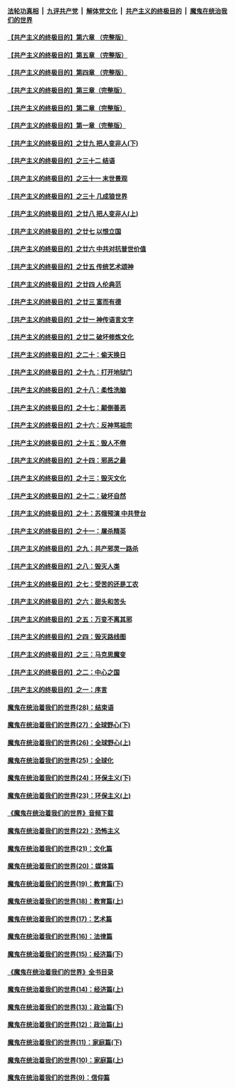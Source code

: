 ####  [法轮功真相](../../../../basic/blob/master/README.md?t=12251113) &nbsp;|&nbsp; [九评共产党](../../../../9ping.md/blob/master/README.md?t=12251113) &nbsp;|&nbsp; [解体党文化](../../../../jtdwh.md/blob/master/README.md?t=12251113)  &nbsp;|&nbsp; [共产主义的终极目的](../../../../gczydzjmd.md/blob/master/README.md?t=12251113) &nbsp;|&nbsp; [魔鬼在统治我们的世界](../../../../mgztzwmdsj.md/blob/master/README.md?t=12251113) 

#### [【共产主义的终极目的】第六章 （完整版）](../pages/nsc422/n11428913.md?t=12251113) 

#### [【共产主义的终极目的】第五章 （完整版）](../pages/nsc422/n11428912.md?t=12251113) 

#### [【共产主义的终极目的】第四章 （完整版）](../pages/nsc422/n11428907.md?t=12251113) 

#### [【共产主义的终极目的】第三章（完整版）](../pages/nsc422/n11428848.md?t=12251113) 

#### [【共产主义的终极目的】第二章（完整版）](../pages/nsc422/n11428831.md?t=12251113) 

#### [【共产主义的终极目的】第一章（完整版）](../pages/nsc422/n11417651.md?t=12251113) 

#### [【共产主义的终极目的】之廿九 把人变非人(下)](../pages/nsc422/n11344140.md?t=12251113) 

#### [【共产主义的终极目的】之三十二 结语](../pages/nsc422/n11360535.md?t=12251113) 

#### [【共产主义的终极目的】之三十一 末世景观](../pages/nsc422/n11351129.md?t=12251113) 

#### [【共产主义的终极目的】之三十 几成狼世界](../pages/nsc422/n11348280.md?t=12251113) 

#### [【共产主义的终极目的】之廿八 把人变非人(上)](../pages/nsc422/n11340492.md?t=12251113) 

#### [【共产主义的终极目的】之廿七 以恨立国](../pages/nsc422/n11336944.md?t=12251113) 

#### [【共产主义的终极目的】之廿六 中共对抗普世价值](../pages/nsc422/n11324785.md?t=12251113) 

#### [【共产主义的终极目的】之廿五 传统艺术颂神](../pages/nsc422/n11296396.md?t=12251113) 

#### [【共产主义的终极目的】之廿四 人伦典范](../pages/nsc422/n11296397.md?t=12251113) 

#### [【共产主义的终极目的】之廿三 富而有德](../pages/nsc422/n11283598.md?t=12251113) 

#### [【共产主义的终极目的】之廿一 神传语言文字](../pages/nsc422/n11263265.md?t=12251113) 

#### [【共产主义的终极目的】之廿二 破坏修炼文化](../pages/nsc422/n11245728.md?t=12251113) 

#### [【共产主义的终极目的】之二十：偷天换日](../pages/nsc422/n11238846.md?t=12251113) 

#### [【共产主义的终极目的】之十九：打开地狱门](../pages/nsc422/n11206376.md?t=12251113) 

#### [【共产主义的终极目的】之十八：柔性洗脑](../pages/nsc422/n11199994.md?t=12251113) 

#### [【共产主义的终极目的】之十七：颠倒善恶](../pages/nsc422/n11179782.md?t=12251113) 

#### [【共产主义的终极目的】之十六：反神骂祖宗](../pages/nsc422/n11166798.md?t=12251113) 

#### [【共产主义的终极目的】之十五：毁人不倦](../pages/nsc422/n11166792.md?t=12251113) 

#### [【共产主义的终极目的】之十四：邪恶之最](../pages/nsc422/n11150249.md?t=12251113) 

#### [【共产主义的终极目的】之十三：毁灭文化](../pages/nsc422/n11135227.md?t=12251113) 

#### [【共产主义的终极目的】之十二：破坏自然](../pages/nsc422/n11135214.md?t=12251113) 

#### [【共产主义的终极目的】之十：苏俄预演 中共登台](../pages/nsc422/n11118424.md?t=12251113) 

#### [【共产主义的终极目的】之十一：屠杀精英](../pages/nsc422/n11118442.md?t=12251113) 

#### [【共产主义的终极目的】之九：共产邪灵一路杀](../pages/nsc422/n11114139.md?t=12251113) 

#### [【共产主义的终极目的】之八：毁灭人类](../pages/nsc422/n11108503.md?t=12251113) 

#### [【共产主义的终极目的】之七：受苦的还是工农](../pages/nsc422/n11101809.md?t=12251113) 

#### [【共产主义的终极目的】之六：甜头和苦头](../pages/nsc422/n11096971.md?t=12251113) 

#### [【共产主义的终极目的】之五：万变不离其邪](../pages/nsc422/n11091285.md?t=12251113) 

#### [【共产主义的终极目的】之四：毁灭路线图](../pages/nsc422/n11086284.md?t=12251113) 

#### [【共产主义的终极目的】之三：马克思魔变](../pages/nsc422/n11061941.md?t=12251113) 

#### [【共产主义的终极目的】之二：中心之国](../pages/nsc422/n11047728.md?t=12251113) 

#### [【共产主义的终极目的】之一：序言](../pages/nsc422/n11086077.md?t=12251113) 

#### [魔鬼在统治着我们的世界(28)：结束语](../pages/nsc422/n10936246.md?t=12251113) 

#### [魔鬼在统治着我们的世界(27)：全球野心(下)](../pages/nsc422/n10928319.md?t=12251113) 

#### [魔鬼在统治着我们的世界(26)：全球野心(上)](../pages/nsc422/n10900318.md?t=12251113) 

#### [魔鬼在统治着我们的世界(25)：全球化](../pages/nsc422/n10788205.md?t=12251113) 

#### [魔鬼在统治着我们的世界(24)：环保主义(下)](../pages/nsc422/n10695307.md?t=12251113) 

#### [魔鬼在统治着我们的世界(23)：环保主义(上)](../pages/nsc422/n10688613.md?t=12251113) 

#### [《魔鬼在统治着我们的世界》音频下载](../pages/nsc422/n10635553.md?t=12251113) 

#### [魔鬼在统治着我们的世界(22)：恐怖主义](../pages/nsc422/n10614727.md?t=12251113) 

#### [魔鬼在统治着我们的世界(21)：文化篇](../pages/nsc422/n10597706.md?t=12251113) 

#### [魔鬼在统治着我们的世界(20)：媒体篇](../pages/nsc422/n10586579.md?t=12251113) 

#### [魔鬼在统治着我们的世界(19)：教育篇(下)](../pages/nsc422/n10564808.md?t=12251113) 

#### [魔鬼在统治着我们的世界(18)：教育篇(上)](../pages/nsc422/n10526970.md?t=12251113) 

#### [魔鬼在统治着我们的世界(17)：艺术篇](../pages/nsc422/n10499093.md?t=12251113) 

#### [魔鬼在统治着我们的世界(16)：法律篇](../pages/nsc422/n10485969.md?t=12251113) 

#### [魔鬼在统治着我们的世界(15)：经济篇(下)](../pages/nsc422/n10469975.md?t=12251113) 

#### [《魔鬼在统治着我们的世界》全书目录](../pages/nsc422/n10464261.md?t=12251113) 

#### [魔鬼在统治着我们的世界(14)：经济篇(上)](../pages/nsc422/n10457370.md?t=12251113) 

#### [魔鬼在统治着我们的世界(13)：政治篇(下)](../pages/nsc422/n10448270.md?t=12251113) 

#### [魔鬼在统治着我们的世界(12)：政治篇(上)](../pages/nsc422/n10444576.md?t=12251113) 

#### [魔鬼在统治着我们的世界(11)：家庭篇(下)](../pages/nsc422/n10440961.md?t=12251113) 

#### [魔鬼在统治着我们的世界(10)：家庭篇(上)](../pages/nsc422/n10435448.md?t=12251113) 

#### [魔鬼在统治着我们的世界(9)：信仰篇](../pages/nsc422/n10432159.md?t=12251113) 

